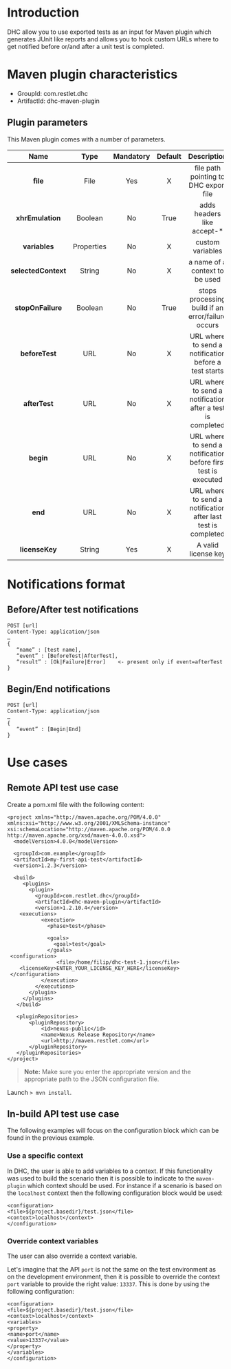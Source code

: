 # Introduction
DHC allow you to use exported tests as an input for Maven plugin which generates JUnit like reports and allows you to hook custom URLs where to get notified before or/and after a unit test is completed.

# Maven plugin characteristics

- GroupId:	com.restlet.dhc  
- ArtifactId:	dhc-maven-plugin

## Plugin parameters

This Maven plugin comes with a number of parameters.

| Name | Type | Mandatory | Default | Description
| :---: | :---: | :---: | :---: | :---:
| **file** | File | Yes | X | file path pointing to DHC export file
| **xhrEmulation** | Boolean | No | True | adds headers like accept-*
| **variables** | Properties | No | X | custom variables
| **selectedContext** | String | No | X | a name of a context to be used
| **stopOnFailure** | Boolean | No | True | stops processing build if an error/failure occurs
| **beforeTest** | URL | No | X | URL where to send a notification before a test starts
| **afterTest** | URL | No | X | URL where to send a notification after a test is completed
| **begin** | URL | No | X | URL where to send a notification before first test is executed
| **end** | URL | No | X | URL where to send a notification after last test is completed
| **licenseKey** | String | Yes | X | A valid license key

# Notifications format

## Before/After test notifications

<pre><code class="language-bash">POST [url]
Content-Type: application/json
…
</code><code class="language-json">{
   “name” : [test name],
   “event” : [BeforeTest|AfterTest],
   “result” : [Ok|Failure|Error] 	<- present only if event=afterTest
}
</code></pre>

## Begin/End notifications

<pre><code class="language-bash">POST [url]
Content-Type: application/json
…
</code><code class="language-json">{
   “event” : [Begin|End]
}
</code></pre>

# Use cases

## Remote API test use case

Create a pom.xml file with the following content:

<pre class="language-markup"><code class="language-markup">&lt;project xmlns=&quot;http://maven.apache.org/POM/4.0.0&quot; xmlns:xsi=&quot;http://www.w3.org/2001/XMLSchema-instance&quot; xsi:schemaLocation=&quot;http://maven.apache.org/POM/4.0.0 http://maven.apache.org/xsd/maven-4.0.0.xsd&quot;&gt;
  &lt;modelVersion&gt;4.0.0&lt;/modelVersion&gt;

  &lt;groupId&gt;com.example&lt;/groupId&gt;
  &lt;artifactId&gt;my-first-api-test&lt;/artifactId&gt;
  &lt;version&gt;1.2.3&lt;/version&gt;

  &lt;build&gt;
     &lt;plugins&gt;
       &lt;plugin&gt;
         &lt;groupId&gt;com.restlet.dhc&lt;/groupId&gt;
         &lt;artifactId&gt;dhc-maven-plugin&lt;/artifactId&gt;
         &lt;version&gt;1.2.10.4&lt;/version&gt;
    &lt;executions&gt;
           &lt;execution&gt;
             &lt;phase&gt;test&lt;/phase&gt;

             &lt;goals&gt;
               &lt;goal&gt;test&lt;/goal&gt;
             &lt;/goals&gt;
 &lt;configuration&gt;
 &Tab;&Tab;&lt;file&gt;/home/filip/dhc-test-1.json&lt;/file&gt;
    &lt;licenseKey&gt;ENTER_YOUR_LICENSE_KEY_HERE&lt;/licenseKey&gt;
 &lt;/configuration&gt;
           &lt;/execution&gt;
         &lt;/executions&gt;
       &lt;/plugin&gt;
     &lt;/plugins&gt;
   &lt;/build&gt;

   &lt;pluginRepositories&gt;
       &lt;pluginRepository&gt;
           &lt;id&gt;nexus-public&lt;/id&gt;
           &lt;name&gt;Nexus Release Repository&lt;/name&gt;
           &lt;url&gt;http://maven.restlet.com&lt;/url&gt;
       &lt;/pluginRepository&gt;
   &lt;/pluginRepositories&gt;
&lt;/project&gt;
</code></pre>

>**Note:** Make sure you enter the appropriate version and the appropriate path to the JSON configuration file.

Launch ```> mvn install```.

## In-build API test use case

The following examples will focus on the configuration block which can be found in the previous example.

### Use a specific context

In DHC, the user is able to add variables to a context. If this functionality was used to build the scenario then it is possible to indicate to the ```maven-plugin``` which context should be used.
For instance if a scenario is based on the ```localhost``` context then the following configuration block would be used:

<pre class="language-markup"><code class="language-markup">&lt;configuration&gt;
&lt;file&gt;${project.basedir}/test.json&lt;/file&gt;
&lt;context&gt;localhost&lt;/context&gt;
&lt;/configuration&gt;
</code></pre>

### Override context variables

The user can also override a context variable.

Let's imagine that the API ```port``` is not the same on the test environment as on the development environment, then it is possible to override the context ```port``` variable to provide the right value: ```13337```. This is done by using the following configuration:

<pre class="language-markup"><code class="language-markup">&lt;configuration&gt;
&lt;file&gt;${project.basedir}/test.json&lt;/file&gt;
&lt;context&gt;localhost&lt;/context&gt;
&lt;variables&gt;
&lt;property&gt;
&lt;name&gt;port&lt;/name&gt;
&lt;value&gt;13337&lt;/value&gt;
&lt;/property&gt;
&lt;/variables&gt;
&lt;/configuration&gt;
</code></pre>
